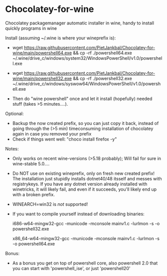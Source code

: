 # Chocolatey-for-wine
Chocolatey packagemanager automatic installer in wine, handy to install quickly programs in wine

Install (assuming ~/.wine is where your wineprefix is):
- wget https://raw.githubusercontent.com/PietJankbal/Chocolatey-for-wine/main/powershell64.exe && cp -rf ./powershell64.exe ~/.wine/drive_c/windows/system32/WindowsPowerShell/v1.0/powershell.exe

- wget https://raw.githubusercontent.com/PietJankbal/Chocolatey-for-wine/main/powershell32.exe && cp -rf ./powershell32.exe ~/.wine/drive_c/windows/syswow64/WindowsPowerShell/v1.0/powershell.exe

- Then do "wine powershell" once and let it install (hopefully) needed stuff (takes >5 minutes....).

Optional:
- Backup the now created prefix, so you can just copy it back, instead of going through the (>5 min) timeconsuming installation of chocolatey again in case you removed your prefix
- Check if things went well: "choco install firefox -y"

Notes:

  - Only works on recent wine-versions (>5.18 probably); Will fail for sure in wine-stable 5.0....
  - Do NOT use on existing wineprefix, only on fresh new created prefix! The installation just stupidly installs dotnet40/48 itsself and messes with registrykeys.
    If you have any dotnet version already installed with winetricks, it will likely fail, and even if it succeeds, you'll likely end up with a broken prefix.
  - WINEARCH=win32 is _not_ supported!
  - If you want to compile yourself instead of downloading binaries:
    
    i686-w64-mingw32-gcc -municode -mconsole mainv1.c -lurlmon -s -o powershell32.exe

    x86_64-w64-mingw32-gcc -municode -mconsole mainv1.c -lurlmon -s -o powershell64.exe

Bonus:

  - As a bonus you get on top of powershell core, also powershell 2.0 that you can start with 'powershell_ise',
    or just 'powershell20'
